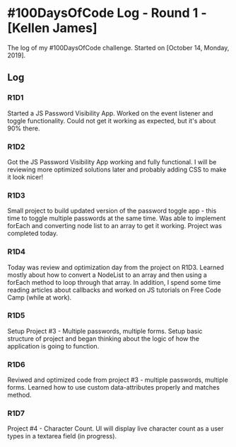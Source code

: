 # #100DaysOfCode Log - Round 1 - [Kellen James]

The log of my #100DaysOfCode challenge. Started on [October 14, Monday, 2019].

## Log

### R1D1 
Started a JS Password Visibility App. Worked on the event listener and toggle functionality. Could not get it working as expected, but it's about 90% there.

### R1D2
Got the JS Password Visibility App working and fully functional. I will be reviewing more optimized solutions later and probably adding CSS to make it look nicer! 

### R1D3
Small project to build updated version of the password toggle app - this time to toggle multiple passwords at the same time. Was able to implement forEach and converting node list to an array to get it working. Project was completed today. 

### R1D4
Today was review and optimization day from the project on R1D3. Learned mostly about how to convert a NodeList to an array and then using a forEach method to loop through that array. In addition, I spend some time reading articles about callbacks and worked on JS tutorials on Free Code Camp (while at work). 

### R1D5
Setup Project #3 - Multiple passwords, multiple forms. Setup basic structure of project and began thinking about the logic of how the application is going to function. 


### R1D6
Reviwed and optimized code from project #3 - multiple passwords, multiple forms. Learned how to use custom data-attributes properly and matches method.

### R1D7
Project #4 - Character Count. UI will display live character count as a user types in a textarea field (in progress). 
